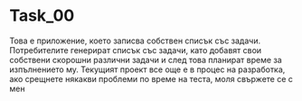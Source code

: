 # Task_00
Това е приложение, което записва собствен списък със задачи. Потребителите генерират списък със задачи, като добавят свои собствени скорошни различни задачи и след това планират време за изпълнението му. Текущият проект все още е в процес на разработка, ако срещнете някакви проблеми по време на теста, моля свържете се с мен
